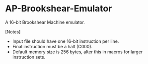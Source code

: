 # AP-Brookshear-Emulator

A 16-bit Brookshear Machine emulator.

[Notes]
- Input file should have one 16-bit instruction per line.
- Final instruction must be a halt (C000).
- Default memory size is 256 bytes, alter this in macros for larger instruction sets.
